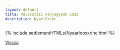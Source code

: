 ```yaml
---
layout: default
title: Választási névjegyzék 2022
description: Nyárlőrinc
---
```


{% include settlementHTMLs/Nyaarlooxxrinc.html %}

[Vissza](../)